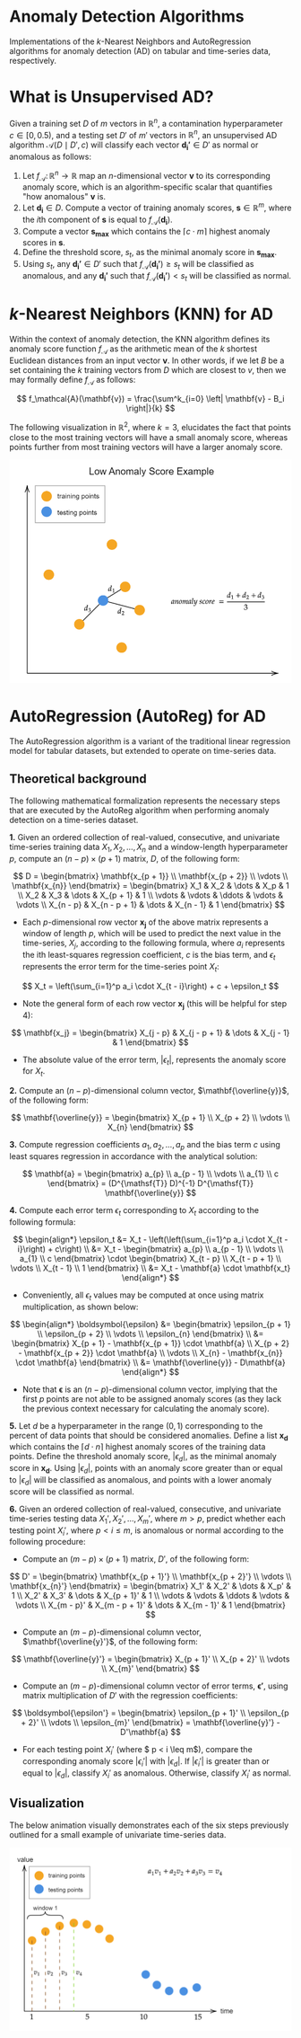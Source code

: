 # Anomaly Detection Algorithms

Implementations of the $k$-Nearest Neighbors and AutoRegression
algorithms for anomaly detection (AD) on tabular and time-series data,
respectively.

# What is Unsupervised AD?

Given a training set $D$ of $m$ vectors in $\mathbb{R}^n$, a contamination
hyperparameter $c \in [0, 0.5)$, and a testing set $D'$ of $m'$ vectors in
$\mathbb{R}^n$, an unsupervised AD algorithm $\mathcal{A}(D \mid D', c)$ will
classify each vector $\mathbf{d_i'} \in D'$ as normal or anomalous as follows:

1. Let $f_\mathcal{A} \colon \mathbb{R}^n \to \mathbb{R}$ map an $n$-dimensional
vector $\mathbf{v}$ to its corresponding anomaly score, which is an
algorithm-specific scalar that quantifies "how anomalous" $\mathbf{v}$ is.
2. Let $\mathbf{d_i} \in D$. Compute a vector of training anomaly scores,
$\mathbf{s} \in \mathbb{R}^m$, where the $i\text{th}$ component of $\mathbf{s}$
is equal to $f_\mathcal{A}(\mathbf{d_i})$.
3. Compute a vector $\mathbf{s_{max}}$ which contains the
${\lceil c \cdot m \rceil}$ highest anomaly scores in $\mathbf{s}$.
4. Define the threshold score, $s_t$, as the minimal anomaly score in
$\mathbf{s_{max}}$.
5. Using $s_t$, any $\mathbf{d_i'} \in D'$ such that
$f_\mathcal{A}(\mathbf{d_i'}) \geq s_t$ will be classified as anomalous, and any
$\mathbf{d_i'}$ such that $f_\mathcal{A}(\mathbf{d_i'}) < s_t$ will be
classified as normal.

# $k$-Nearest Neighbors (KNN) for AD

Within the context of anomaly detection, the KNN algorithm defines its anomaly
score function $f_\mathcal{A}$ as the arithmetic mean of the $k$ shortest
Euclidean distances from an input vector $\mathbf{v}$. In other words, if we let
$B$ be a set containing the $k$ training vectors from $D$ which are closest
to $v$, then we may formally define $f_\mathcal{A}$ as follows:

$$
    f_\mathcal{A}(\mathbf{v}) = \frac{\sum^k_{i=0} \left| \mathbf{v} - B_i \right|}{k}
$$

The following visualization in $\mathbb{R}^2$, where $k=3$, elucidates the fact
that points close to the most training vectors will have a small anomaly score,
whereas points further from most training vectors will have a larger anomaly
score.

![knn](./Images/knn.gif)

# AutoRegression (AutoReg) for AD

The AutoRegression algorithm is a variant of the traditional linear regression
model for tabular datasets, but extended to operate on time-series data.

## Theoretical background

The following mathematical formalization represents the necessary steps that are
executed by the AutoReg algorithm when performing anomaly detection on a
time-series dataset.

**1.** Given an ordered collection of real-valued, consecutive, and univariate time-series training data $X_1, X_2, \dots, X_n$ and a window-length hyperparameter $p$, compute an $(n - p) \times (p + 1)$ matrix, $D$, of the following form:

$$
    D = 
    \begin{bmatrix}
        \mathbf{x_{p + 1}} \\
        \mathbf{x_{p + 2}} \\
        \vdots \\
        \mathbf{x_{n}}
    \end{bmatrix}
    =
    \begin{bmatrix}
        X_1 & X_2 & \dots & X_p & 1 \\
        X_2 & X_3 & \dots & X_{p + 1} & 1 \\
        \vdots & \vdots & \ddots & \vdots & \vdots \\
        X_{n - p} & X_{n - p + 1} & \dots & X_{n - 1} & 1
    \end{bmatrix}
$$

- Each $p$-dimensional row vector $\mathbf{x_j}$ of the above matrix represents a window of length $p$, which will be used to predict the next value in the time-series, $X_{j}$, according to the following formula, where $a_i$ represents the ith least-squares regression coefficient, $c$ is the bias term, and $\epsilon_t$ represents the error term for the time-series point $X_t$:

$$
    X_t = \left(\sum_{i=1}^p a_i \cdot X_{t - i}\right) + c + \epsilon_t
$$

- Note the general form of each row vector $\mathbf{x_j}$ (this will be helpful for step 4):

$$
    \mathbf{x_j} = 
    \begin{bmatrix}
        X_{j - p} & X_{j - p + 1} & \dots & X_{j - 1} & 1 
    \end{bmatrix}
$$

- The absolute value of the error term, $|\epsilon_t|$, represents the anomaly score for $X_t$.

**2.** Compute an $(n - p)$-dimensional column vector, $\mathbf{\overline{y}}$, of the following form:

$$
    \mathbf{\overline{y}} = 
    \begin{bmatrix}
        X_{p + 1} \\
        X_{p + 2} \\
        \vdots \\
        X_{n}
    \end{bmatrix}
$$

**3.** Compute regression coefficients $a_1, a_2, \dots, a_p$ and the bias term $c$ using least squares regression in accordance with the analytical solution:

$$
    \mathbf{a} = 
    \begin{bmatrix}
        a_{p} \\
        a_{p - 1} \\
        \vdots \\
        a_{1} \\
        c
    \end{bmatrix}
    = (D^{\mathsf{T}} D)^{-1} D^{\mathsf{T}} \mathbf{\overline{y}}
$$

**4.** Compute each error term $\epsilon_t$ corresponding to $X_t$ according to the following formula:

$$
    \begin{align*}
        \epsilon_t &= X_t - \left(\left(\sum_{i=1}^p a_i \cdot X_{t - i}\right) + c\right) \\
        &= X_t - 
        \begin{bmatrix}
            a_{p} \\
            a_{p - 1} \\
            \vdots \\
            a_{1} \\
            c
        \end{bmatrix}
        \cdot
        \begin{bmatrix}
            X_{t - p} \\
            X_{t - p + 1} \\
            \vdots \\
            X_{t - 1} \\
            1
        \end{bmatrix} \\
        &= X_t - \mathbf{a} \cdot \mathbf{x_t}
    \end{align*}
$$

- Conveniently, all $\epsilon_t$ values may be computed at once using matrix multiplication, as shown below:

$$
    \begin{align*}
        \boldsymbol{\epsilon} &=
        \begin{bmatrix}
            \epsilon_{p + 1} \\
            \epsilon_{p + 2} \\
            \vdots \\
            \epsilon_{n}
        \end{bmatrix} \\
        &= 
        \begin{bmatrix}
            X_{p + 1} - \mathbf{x_{p + 1}} \cdot \mathbf{a} \\
            X_{p + 2} - \mathbf{x_{p + 2}} \cdot \mathbf{a} \\
            \vdots \\
            X_{n} - \mathbf{x_{n}} \cdot \mathbf{a}
        \end{bmatrix} \\
        &= \mathbf{\overline{y}} - D\mathbf{a}
    \end{align*}
$$

- Note that $\boldsymbol{\epsilon}$ is an $(n - p)$-dimensional column vector, implying that the first $p$ points are not able to be assigned anomaly scores (as they lack the previous context necessary for calculating the anomaly score).

**5.** Let $d$ be a hyperparameter in the range $(0, 1)$ corresponding to the percent of data points that should be considered anomalies. Define a list $\mathbf{x_d}$ which contains the $\lceil d \cdot n \rceil$ highest anomaly scores of the training data points. Define the threshold anomaly score, $|\epsilon_d|$, as the minimal anomaly score in $\mathbf{x_d}$. Using $|\epsilon_d|$, points with an anomaly score greater than or equal to $|\epsilon_d|$ will be classified as anomalous, and points with a lower anomaly score will be classified as normal.

**6.** Given an ordered collection of real-valued, consecutive, and univariate time-series testing data $X_1', X_2', \dots, X_m'$, where $m > p$, predict whether each testing point $X_i'$, where $p < i \leq m$, is anomalous or normal according to the following procedure:

- Compute an $(m - p) \times (p + 1)$ matrix, $D'$, of the following form:

$$
    D' = 
    \begin{bmatrix}
        \mathbf{x_{p + 1}'} \\
        \mathbf{x_{p + 2}'} \\
        \vdots \\
        \mathbf{x_{n}'}
    \end{bmatrix}
    =
    \begin{bmatrix}
        X_1' & X_2' & \dots & X_p' & 1 \\
        X_2' & X_3' & \dots & X_{p + 1}' & 1 \\
        \vdots & \vdots & \ddots & \vdots & \vdots \\
        X_{m - p}' & X_{m - p + 1}' & \dots & X_{m - 1}' & 1
    \end{bmatrix}
$$

- Compute an $(m - p)$-dimensional column vector, $\mathbf{\overline{y}'}$, of the following form:

$$
    \mathbf{\overline{y}'} = 
    \begin{bmatrix}
        X_{p + 1}' \\
        X_{p + 2}' \\
        \vdots \\
        X_{m}'
    \end{bmatrix}
$$

- Compute an $(m - p)$-dimensional column vector of error terms, $\boldsymbol{\epsilon'}$, using matrix multiplication of $D'$ with the regression coefficients:

$$
    \boldsymbol{\epsilon'} = 
    \begin{bmatrix}
            \epsilon_{p + 1}' \\
            \epsilon_{p + 2}' \\
            \vdots \\
            \epsilon_{m}'
        \end{bmatrix}
    = \mathbf{\overline{y}'} - D'\mathbf{a}
$$

- For each testing point $X_i'$ (where $ p < i \leq m$), compare the corresponding anomaly score $|\epsilon_i'|$ with $|\epsilon_d|$. If $|\epsilon_i'|$ is greater than or equal to $|\epsilon_d|$, classify $X_i'$ as anomalous. Otherwise, classify $X_i'$ as normal.

## Visualization

The below animation visually demonstrates each of the six steps previously
outlined for a small example of univariate time-series data.

![autoreg](./Images/autoreg.gif)
